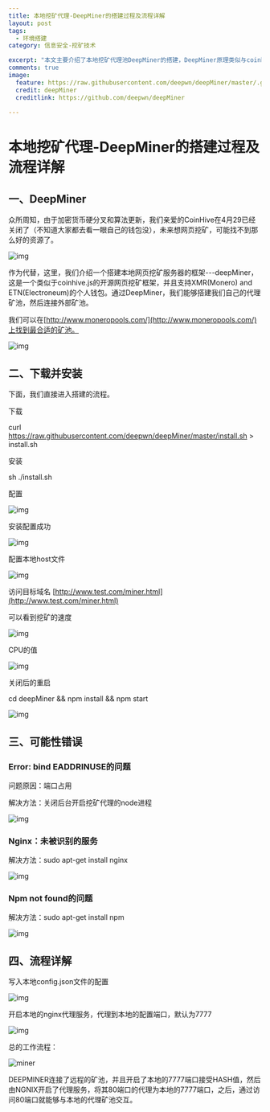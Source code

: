 ```yaml
---
title: 本地挖矿代理-DeepMiner的搭建过程及流程详解
layout: post
tags:
  - 环境搭建
category: 信息安全-挖矿技术

excerpt: "本文主要介绍了本地挖矿代理池DeepMiner的搭建，DeepMiner原理类似与coinhive，但是能够挖掘的不止是门罗比。"
comments: true
image:
  feature: https://raw.githubusercontent.com/deepwn/deepMiner/master/.github/banner.png
  credit: deepMiner
  creditlink: https://github.com/deepwn/deepMiner

---
```

# 本地挖矿代理-DeepMiner的搭建过程及流程详解

## 一、DeepMiner

众所周知，由于加密货币硬分叉和算法更新，我们亲爱的CoinHive在4月29已经关闭了（不知道大家都去看一眼自己的钱包没），未来想网页挖矿，可能找不到那么好的资源了。

![img](http://ww1.sinaimg.cn/large/006tNc79gy1g3ij47ia8ej30p60coq36.jpg)

作为代替，这里，我们介绍一个搭建本地网页挖矿服务器的框架---deepMiner，这是一个类似于coinhive.js的开源网页挖矿框架，并且支持XMR(Monero) and ETN(Electroneum)的个人钱包。通过DeepMiner，我们能够搭建我们自己的代理矿池，然后连接外部矿池。

我们可以在[http://www.moneropools.com/](http://www.moneropools.com/)上找到最合适的矿池。

![img](http://ww3.sinaimg.cn/large/006tNc79gy1g3ij45ocv3j30ws0ckmxs.jpg)

 

## 二、下载并安装

下面，我们直接进入搭建的流程。

 下载

curl https://raw.githubusercontent.com/deepwn/deepMiner/master/install.sh > install.sh

 安装

sh ./install.sh

 配置

![img](http://ww1.sinaimg.cn/large/006tNc79gy1g3ij48hp0qj30pv08w0t3.jpg)

 安装配置成功

![img](http://ww3.sinaimg.cn/large/006tNc79gy1g3ij480s0jj30l102ht8l.jpg)

 配置本地host文件

![img](http://ww4.sinaimg.cn/large/006tNc79gy1g3ij49cbg2j30ou0ch74y.jpg)

 

访问目标域名 [http://www.test.com/miner.html](http://www.test.com/miner.html)

 

可以看到挖矿的速度

![img](http://ww4.sinaimg.cn/large/006tNc79gy1g3ij46ul3zj30qc07q3ys.jpg)

 

CPU的值

![img](http://ww1.sinaimg.cn/large/006tNc79gy1g3ij458ed0j30ka06v3yd.jpg)

 

关闭后的重启

cd deepMiner && npm install && npm start

 

![img](http://ww3.sinaimg.cn/large/006tNc79gy1g3ij4643vxj30ox0h5dgo.jpg)

## 三、可能性错误

### Error: bind EADDRINUSE的问题

问题原因：端口占用

解决方法：关闭后台开启挖矿代理的node进程

![img](http://ww1.sinaimg.cn/large/006tNc79gy1g3ij43s961j30kx08mt8z.jpg)

### Nginx：未被识别的服务

解决方法：sudo apt-get install nginx

![img](http://ww3.sinaimg.cn/large/006tNc79gy1g3ij436zpsj30lc0anmy5.jpg)

### Npm not found的问题

解决方法：sudo apt-get install npm

![img](http://ww1.sinaimg.cn/large/006tNc79gy1g3ij49s6z9j30gc0dldgb.jpg)

## 四、流程详解

写入本地config.json文件的配置

![img](http://ww2.sinaimg.cn/large/006tNc79gy1g3ij48yfw9j30re02smxd.jpg)

 

开启本地的nginx代理服务，代理到本地的配置端口，默认为7777

![img](http://ww4.sinaimg.cn/large/006tNc79gy1g3ij42whx0j30mb07dwfh.jpg)

 

总的工作流程：

![miner](http://ww3.sinaimg.cn/large/006tNc79gy1g3ij44rku6j30hj0c3my4.jpg)

DEEPMINER连接了远程的矿池，并且开启了本地的7777端口接受HASH值，然后由NGNIX开启了代理服务，将其80端口的代理为本地的7777端口，之后，通过访问80端口就能够与本地的代理矿池交互。